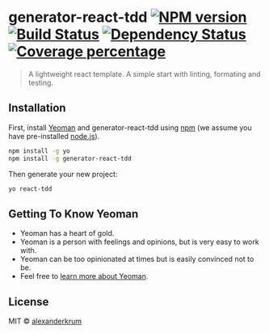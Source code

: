 # generator-react-tdd [![NPM version][npm-image]][npm-url] [![Build Status][travis-image]][travis-url] [![Dependency Status][daviddm-image]][daviddm-url] [![Coverage percentage][coveralls-image]][coveralls-url]
> A lightweight react template. A simple start with linting, formating and testing. 

## Installation

First, install [Yeoman](http://yeoman.io) and generator-react-tdd using [npm](https://www.npmjs.com/) (we assume you have pre-installed [node.js](https://nodejs.org/)).

```bash
npm install -g yo
npm install -g generator-react-tdd
```

Then generate your new project:

```bash
yo react-tdd
```

## Getting To Know Yeoman

 * Yeoman has a heart of gold.
 * Yeoman is a person with feelings and opinions, but is very easy to work with.
 * Yeoman can be too opinionated at times but is easily convinced not to be.
 * Feel free to [learn more about Yeoman](http://yeoman.io/).

## License

MIT © [alexanderkrum](https://alexanderkrum.github.io/)


[npm-image]: https://badge.fury.io/js/generator-react-tdd.svg
[npm-url]: https://npmjs.org/package/generator-react-tdd
[travis-image]: https://travis-ci.com/alexanderkrum/generator-react-tdd.svg?branch=master
[travis-url]: https://travis-ci.com/alexanderkrum/generator-react-tdd
[daviddm-image]: https://david-dm.org/alexanderkrum/generator-react-tdd.svg?theme=shields.io
[daviddm-url]: https://david-dm.org/alexanderkrum/generator-react-tdd
[coveralls-image]: https://coveralls.io/repos/alexanderkrum/generator-react-tdd/badge.svg
[coveralls-url]: https://coveralls.io/r/alexanderkrum/generator-react-tdd
